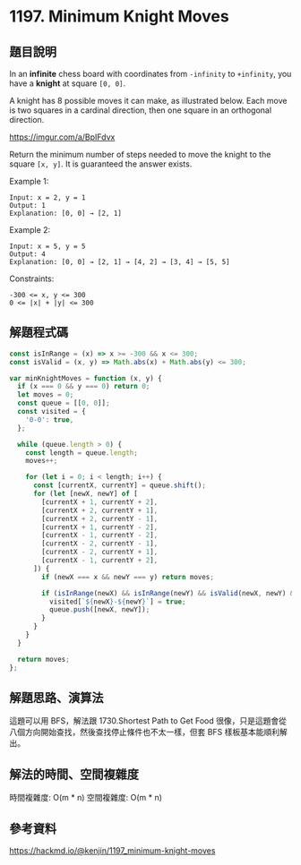 # 1197. Minimum Knight Moves

## 題目說明

In an **infinite** chess board with coordinates from `-infinity` to `+infinity`, you have a **knight** at square `[0, 0]`.

A knight has 8 possible moves it can make, as illustrated below. Each move is two squares in a cardinal direction, then one square in an orthogonal direction.

https://imgur.com/a/BpIFdvx

Return the minimum number of steps needed to move the knight to the square `[x, y]`. It is guaranteed the answer exists.

Example 1:

```
Input: x = 2, y = 1
Output: 1
Explanation: [0, 0] → [2, 1]
```

Example 2:

```
Input: x = 5, y = 5
Output: 4
Explanation: [0, 0] → [2, 1] → [4, 2] → [3, 4] → [5, 5]
```

Constraints:

```
-300 <= x, y <= 300
0 <= |x| + |y| <= 300
```

## 解題程式碼

```javascript
const isInRange = (x) => x >= -300 && x <= 300;
const isValid = (x, y) => Math.abs(x) + Math.abs(y) <= 300;

var minKnightMoves = function (x, y) {
  if (x === 0 && y === 0) return 0;
  let moves = 0;
  const queue = [[0, 0]];
  const visited = {
    '0-0': true,
  };

  while (queue.length > 0) {
    const length = queue.length;
    moves++;

    for (let i = 0; i < length; i++) {
      const [currentX, currentY] = queue.shift();
      for (let [newX, newY] of [
        [currentX + 1, currentY + 2],
        [currentX + 2, currentY + 1],
        [currentX + 2, currentY - 1],
        [currentX + 1, currentY - 2],
        [currentX - 1, currentY - 2],
        [currentX - 2, currentY - 1],
        [currentX - 2, currentY + 1],
        [currentX - 1, currentY + 2],
      ]) {
        if (newX === x && newY === y) return moves;

        if (isInRange(newX) && isInRange(newY) && isValid(newX, newY) && !visited[`${newX}-${newY}`]) {
          visited[`${newX}-${newY}`] = true;
          queue.push([newX, newY]);
        }
      }
    }
  }

  return moves;
};
```

## 解題思路、演算法

這題可以用 BFS，解法跟 1730.Shortest Path to Get Food 很像，只是這題會從八個方向開始查找，然後查找停止條件也不太一樣，但套 BFS 樣板基本能順利解出。

## 解法的時間、空間複雜度

時間複雜度: O(m * n)
空間複雜度: O(m * n)

## 參考資料

https://hackmd.io/@kenjin/1197_minimum-knight-moves
